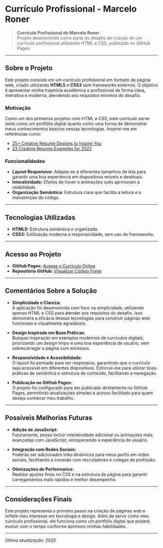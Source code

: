 # Currículo Profissional - Marcelo Roner

> **Currículo Profissional de Marcelo Roner**  
> Projeto desenvolvido como parte do desafio de criação de um currículo profissional utilizando HTML e CSS, publicado no GitHub Pages.

---

## Sobre o Projeto

Este projeto consiste em um currículo profissional em formato de página web, criado utilizando **HTML5** e **CSS3** sem frameworks externos. O objetivo é apresentar minha trajetória acadêmica e profissional de forma clara, interativa e moderna, atendendo aos requisitos mínimos do desafio.

### Motivação

Como um dos primeiros projetos com HTML e CSS, este currículo serve tanto como um portfólio digital quanto como uma forma de demonstrar meus conhecimentos básicos nessas tecnologias. Inspirei-me em referências como:
- [25+ Creative Resume Designs to Inspire You](https://www.creativebloq.com/inspiration/creative-resume-designs)
- [23 Creative Resume Examples for 2022](https://www.hongkiat.com/blog/creative-resume-examples/)

### Funcionalidades

- **Layout Responsivo:** Adapta-se a diferentes tamanhos de tela para garantir uma boa experiência em dispositivos móveis e desktops.
- **Interatividade:** Efeitos de hover e animações sutis aprimoram a usabilidade.
- **Organização Semântica:** Estrutura clara que facilita a leitura e a manutenção do código.

---

## Tecnologias Utilizadas

- **HTML5:** Estrutura semântica e organizada.
- **CSS3:** Estilização moderna e responsividade, sem uso de frameworks.

---

## Acesso ao Projeto

- **GitHub Pages:** [Acesse o Currículo Online](https://marceloroner.github.io/ZG-Hero-Project-K4-T6-/)
- **Repositório GitHub:** [Visualizar Código Fonte](https://github.com/MarceloRoner/ZG-Hero-Project-K4-T6-.git)

---

## Comentários Sobre a Solução

- **Simplicidade e Clareza:**  
  A aplicação foi desenvolvida com foco na simplicidade, utilizando apenas HTML e CSS para atender aos requisitos do desafio. Isso demonstra a eficácia dessas tecnologias para construir páginas web funcionais e visualmente agradáveis.

- **Design Inspirado em Boas Práticas:**  
  Busquei inspiração em exemplos modernos de currículos digitais, priorizando um design limpo e uma boa experiência de usuário, sem sobrecarregar a página com excessos.

- **Responsividade e Acessibilidade:**  
  O layout foi pensado para ser responsivo, garantindo que o currículo seja acessível em diferentes dispositivos. Esforcei-me para utilizar boas práticas de semântica e estrutura de conteúdo, facilitando a navegação.

- **Publicação no GitHub Pages:**  
  O projeto foi configurado para ser publicado diretamente no GitHub Pages, permitindo atualizações simples e acesso facilitado para quem deseja conhecer meu trabalho.

---

## Possíveis Melhorias Futuras

- **Adição de JavaScript:**  
  Futuramente, posso incluir interatividade adicional ou animações mais avançadas com JavaScript, enriquecendo a experiência do usuário.

- **Integração com Redes Sociais:**  
  Poderão ser adicionados links dinâmicos para meus perfis em redes sociais, facilitando a conexão com recrutadores e colegas de profissão.

- **Otimizações de Performance:**  
  Realizar ajustes finos no CSS e na estrutura da página para garantir carregamentos mais rápidos e melhor desempenho.

---

## Considerações Finais

Este projeto representa o primeiro passo na criação de páginas web e reflete meu interesse em tecnologia e design. Além de servir como meu currículo profissional, ele funciona como um portfólio digital que poderá evoluir com o tempo conforme aprimore minhas habilidades.

---

*Última atualização: 2025*
